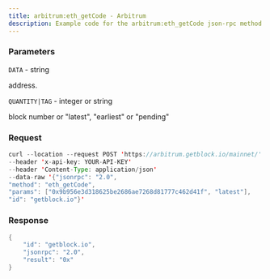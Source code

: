 ```yaml
---
title: arbitrum:eth_getCode - Arbitrum
description: Example code for the arbitrum:eth_getCode json-rpc method. Сomplete guide on how to use arbitrum:eth_getCode json-rpc in GetBlock.io Web3 documentation.
---
```


### Parameters


`DATA` - string

address.

`QUANTITY|TAG` - integer or string

block number or "latest", "earliest" or "pending"

### Request

``` java
curl --location --request POST 'https://arbitrum.getblock.io/mainnet/' 
--header 'x-api-key: YOUR-API-KEY' 
--header 'Content-Type: application/json' 
--data-raw '{"jsonrpc": "2.0",
"method": "eth_getCode",
"params": ["0x9b956e3d318625be2686ae7268d81777c462d41f", "latest"],
"id": "getblock.io"}'
```

###  Response

``` java
{
    "id": "getblock.io",
    "jsonrpc": "2.0",
    "result": "0x"
}
```

